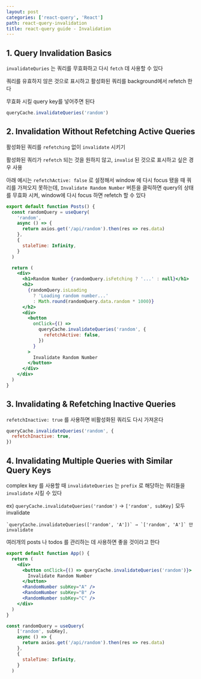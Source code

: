 ```yaml
---
layout: post
categories: ['react-query', 'React']
path: react-query-invalidation
title: react-query guide - Invalidation
---
```


## 1. Query Invalidation Basics

`invalidateQuries` 는 쿼리를 무효화하고 다시 `fetch` 데 사용할 수 있다 

쿼리를 유효하지 않은 것으로 표시하고 활성화된 쿼리를 background에서 refetch 한다

무효화 시킬 query key를 넣어주면 된다

```jsx
queryCache.invalidateQueries('random')
```

## 2. Invalidation Without Refetching Active Queries

활성화된 쿼리를 `refetching` 없이 `invalidate` 시키기 

활성화된 쿼리가 `refetch` 되는 것을 원하지 않고, `invalid` 된 것으로 표시하고 싶은 경우 사용

아래 예시는 `refetchActive: false` 로 설정해서 window 에 다시 focus 됐을 때 쿼리를 가져오지 못하는데, `Invalidate Random Number` 버튼을 클릭하면 query의 상태를 무효화 시켜, window에 다시 focus 하면 refetch 할 수 있다

```jsx
export default function Posts() {
  const randomQuery = useQuery(
    'random',
    async () => {
      return axios.get('/api/random').then(res => res.data)
    },
    {
      staleTime: Infinity,
    }
  )

  return (
    <div>
      <h1>Random Number {randomQuery.isFetching ? '...' : null}</h1>
      <h2>
        {randomQuery.isLoading
          ? 'Loading random number...'
          : Math.round(randomQuery.data.random * 1000)}
      </h2>
      <div>
        <button
          onClick={() =>
            queryCache.invalidateQueries('random', {
              refetchActive: false,
            })
          }
        >
          Invalidate Random Number
        </button>
      </div>
    </div>
  )
}
```

## 3. Invalidating & Refetching Inactive Queries

`refetchInactive: true` 를 사용하면 비활성화된 쿼리도 다시 가져온다

```jsx
queryCache.invalidateQueries('random', {
  refetchInactive: true,
})
```

## 4. Invalidating Multiple Queries with Similar Query Keys

complex key 를 사용할 때 `invalidateQueries` 는 `prefix` 로 해당하는 쿼리들을 `invalidate` 시킬 수 있다

ex) `queryCache.invalidateQueries('random')`  → `['random', subKey]` 모두 invalidate

    `queryCache.invalidateQueries(['random', 'A'])` → `['random', 'A']` 만 invalidate

여러개의 posts 나 todos 를 관리하는 데 사용하면 좋을 것이라고 한다

```jsx
export default function App() {
  return (
    <div>
      <button onClick={() => queryCache.invalidateQueries('random')}>
        Invalidate Random Number
      </button>
      <RandomNumber subKey="A" />
      <RandomNumber subKey="B" />
      <RandomNumber subKey="C" />
    </div>
  )
}
```

```jsx
const randomQuery = useQuery(
    ['random', subKey],
    async () => {
      return axios.get('/api/random').then(res => res.data)
    },
    {
      staleTime: Infinity,
    }
  )
```